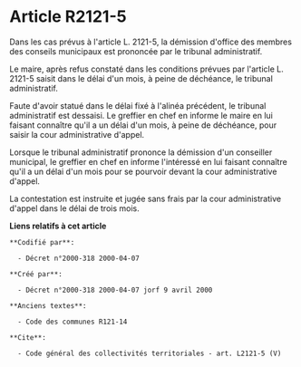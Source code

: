 # Article R2121-5

Dans les cas prévus à l'article L. 2121-5, la démission d'office des membres des conseils municipaux est prononcée par le
tribunal administratif. 

Le maire, après refus constaté dans les conditions prévues par l'article L. 2121-5 saisit dans le délai d'un mois, à peine de
déchéance, le tribunal administratif. 

Faute d'avoir statué dans le délai fixé à l'alinéa précédent, le tribunal administratif est dessaisi. Le greffier en chef en
informe le maire en lui faisant connaître qu'il a un délai d'un mois, à peine de déchéance, pour saisir la cour
administrative d'appel. 

Lorsque le tribunal administratif prononce la démission d'un conseiller municipal, le greffier en chef en informe l'intéressé
en lui faisant connaître qu'il a un délai d'un mois pour se pourvoir devant la cour administrative d'appel. 

La contestation est instruite et jugée sans frais par la cour administrative d'appel dans le délai de trois mois.

**Liens relatifs à cet article**

	**Codifié par**:

	  - Décret n°2000-318 2000-04-07

	**Créé par**:

	  - Décret n°2000-318 2000-04-07 jorf 9 avril 2000

	**Anciens textes**:

	  - Code des communes R121-14

	**Cite**:

	  - Code général des collectivités territoriales - art. L2121-5 (V)
